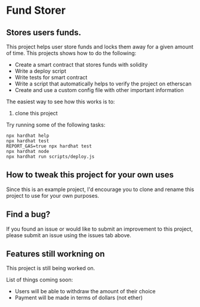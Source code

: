 # Fund Storer

## Stores users funds.

This project helps user store funds and locks them away for a given amount of time. 
This projects shows how to do the following:

* Create a smart contract that stores funds with solidity
* Write a deploy script
* Write tests for smart contract
* Write a script that automatically helps to verify the project on etherscan
* Create and use a custom config file with other important information

The easiest way to see how this works is to:

1. clone this project

Try running some of the following tasks:

```shell
npx hardhat help
npx hardhat test
REPORT_GAS=true npx hardhat test
npx hardhat node
npx hardhat run scripts/deploy.js
```


## How to tweak this project for your own uses

Since this is an example project, I'd encourage you to clone and rename this project to use for your own purposes.

## Find a bug?

If you found an issue or would like to submit an improvement to this project, please submit an issue using the issues tab above.

## Features still workning on

This project is still being worked on.

List of things coming soon:
* Users will be able to withdraw the amount of their choice
* Payment will be made in terms of dollars (not ether)